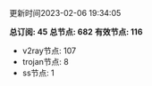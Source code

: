 更新时间2023-02-06 19:34:05

**总订阅: 45**
**总节点: 682**
**有效节点: 116**
- v2ray节点: 107
- trojan节点: 8
- ss节点: 1
